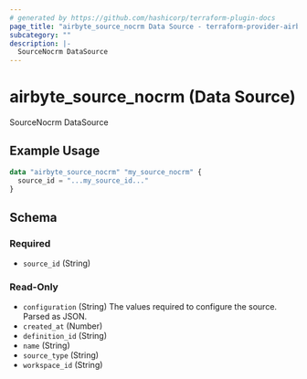 ```yaml
---
# generated by https://github.com/hashicorp/terraform-plugin-docs
page_title: "airbyte_source_nocrm Data Source - terraform-provider-airbyte"
subcategory: ""
description: |-
  SourceNocrm DataSource
---
```


# airbyte_source_nocrm (Data Source)

SourceNocrm DataSource

## Example Usage

```terraform
data "airbyte_source_nocrm" "my_source_nocrm" {
  source_id = "...my_source_id..."
}
```

<!-- schema generated by tfplugindocs -->
## Schema

### Required

- `source_id` (String)

### Read-Only

- `configuration` (String) The values required to configure the source. Parsed as JSON.
- `created_at` (Number)
- `definition_id` (String)
- `name` (String)
- `source_type` (String)
- `workspace_id` (String)
